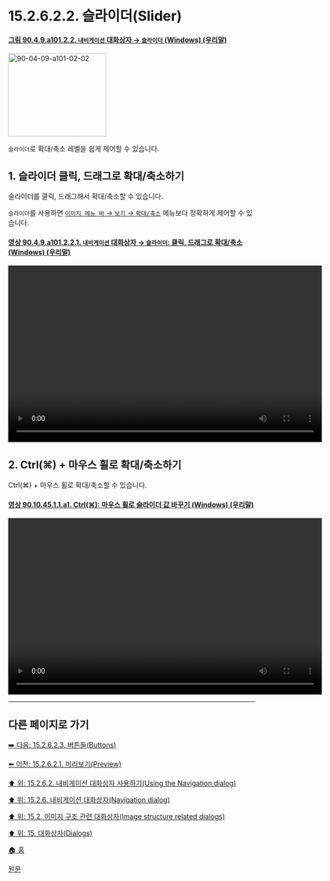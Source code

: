 # 15.2.6.2.2. 슬라이더(Slider)

<a id="90-04-09-a101-02-02"></a>

#### [그림 90.4.9.a101.2.2. `내비게이션` 대화상자 → `슬라이더` (Windows) (우리말)](./90-04-0009-navigation.md#90-04-09-a101-02-02s)
<img width="200" height="170" alt="90-04-09-a101-02-02" src="https://github.com/wonder13662/gimp/assets/15767104/517e70b3-277c-448d-a264-36b336e3a75d" />

`슬라이더`로 확대/축소 레벨을 쉽게 제어할 수 있습니다.

<a id="15-02-06-02-02-s1"></a>

## 1. 슬라이더 클릭, 드래그로 확대/축소하기
슬라이더를 클릭, 드래그해서 확대/축소할 수 있습니다.

`슬라이더`를 사용하면 [`이미지 메뉴 바` → `보기` → `확대/축소`](./16-05-05-zoom.md) 메뉴보다 정확하게 제어할 수 있습니다.

<a id="90-04-09-a101-02-02-01"></a>

#### [영상 90.4.9.a101.2.2.1. `내비게이션` 대화상자 → `슬라이더`: 클릭, 드래그로 확대/축소 (Windows) (우리말)](./90-04-0009-navigation.md#90-04-09-a101-02-02-01)
<video controls="controls" width="640" height="360" src="https://github.com/wonder13662/gimp/assets/15767104/5b6942ea-20c8-42cc-a5e3-16f04b9cdd72"></video>

<a id="15-02-06-02-02-s2"></a>

## 2. Ctrl(⌘) + 마우스 휠로 확대/축소하기
Ctrl(⌘) + 마우스 휠로 확대/축소할 수 있습니다.

<a id="90-10-45-01-01-a1"></a>

#### [영상 90.10.45.1.1.a1. Ctrl(⌘): 마우스 휠로 슬라이더 값 바꾸기 (Windows) (우리말)](./90-10-45-00-dialog-navigation.md#90-10-45-01-01-a1)
<video controls="controls" width="640" height="360" src="https://github.com/wonder13662/gimp/assets/15767104/6ff67670-add6-4d5b-804a-d3fece820679"></video>

***

## 다른 페이지로 가기

[➡️ 다음: 15.2.6.2.3. 버튼들(Buttons)](./15-02-06-02-03-00-buttons.md)

[⬅️ 이전: 15.2.6.2.1. 미리보기(Preview)](./15-02-06-02-01-preview.md)

[⬆️ 위: 15.2.6.2. 내비게이션 대화상자 사용하기(Using the Navigation dialog)](./15-02-06-02-00-using_the_navigation_dialog.md)

[⬆️ 위: 15.2.6. 내비게이션 대화상자(Navigation dialog)](./15-02-06-00-navigation-dialog.md)

[⬆️ 위: 15.2. 이미지 구조 관련 대화상자(Image structure related dialogs)](./15-02-00-image-structure-related-dialogs.md)

[⬆️ 위: 15. 대화상자(Dialogs)](./15-00-dialogs.md)

[🏠 홈](./00-home.md)

[원문](https://docs.gimp.org/2.10/ko/gimp-navigation-dialog.html#idm18955)